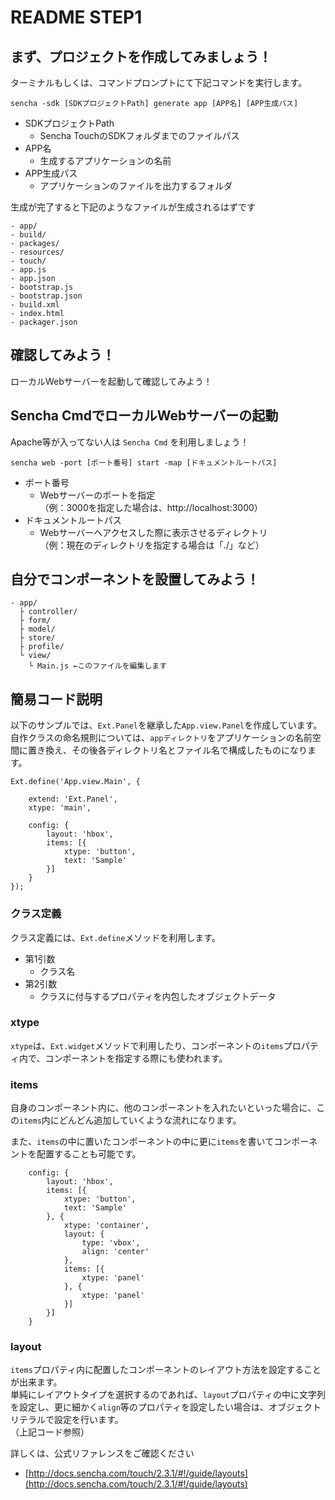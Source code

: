 # README STEP1

## まず、プロジェクトを作成してみましょう！

ターミナルもしくは、コマンドプロンプトにて下記コマンドを実行します。

    sencha -sdk [SDKプロジェクトPath] generate app [APP名] [APP生成パス]
    
- SDKプロジェクトPath
    - Sencha TouchのSDKフォルダまでのファイルパス
- APP名
    - 生成するアプリケーションの名前
- APP生成パス
    - アプリケーションのファイルを出力するフォルダ


生成が完了すると下記のようなファイルが生成されるはずです

    - app/
    - build/
    - packages/
    - resources/
    - touch/
    - app.js
    - app.json
    - bootstrap.js
    - bootstrap.json
    - build.xml
    - index.html
    - packager.json


## 確認してみよう！

ローカルWebサーバーを起動して確認してみよう！

## Sencha CmdでローカルWebサーバーの起動

Apache等が入ってない人は `Sencha Cmd` を利用しましょう！

    sencha web -port [ポート番号] start -map [ドキュメントルートパス]

- ポート番号
    - Webサーバーのポートを指定  
      （例：3000を指定した場合は、http://localhost:3000）
- ドキュメントルートパス
    - Webサーバーへアクセスした際に表示させるディレクトリ  
      （例：現在のディレクトリを指定する場合は「./」など）

## 自分でコンポーネントを設置してみよう！

    - app/
      ├ controller/
      ├ form/
      ├ model/
      ├ store/
      ├ profile/
      └ view/
        └ Main.js ←このファイルを編集します

## 簡易コード説明

以下のサンプルでは、`Ext.Panel`を継承した`App.view.Panel`を作成しています。  
自作クラスの命名規則については、`appディレクトリ`をアプリケーションの名前空間に置き換え、その後各ディレクトリ名とファイル名で構成したものになります。

    Ext.define('App.view.Main', {
     
        extend: 'Ext.Panel',
        xtype: 'main',
     
        config: {
            layout: 'hbox',
            items: [{
                xtype: 'button',
                text: 'Sample'
            }]
        }
    });



### クラス定義

クラス定義には、`Ext.define`メソッドを利用します。

- 第1引数
    - クラス名
- 第2引数
    - クラスに付与するプロパティを内包したオブジェクトデータ

### xtype

`xtype`は、`Ext.widget`メソッドで利用したり、コンポーネントの`items`プロパティ内で、コンポーネントを指定する際にも使われます。

### items

自身のコンポーネント内に、他のコンポーネントを入れたいといった場合に、この`items`内にどんどん追加していくような流れになります。

また、`items`の中に置いたコンポーネントの中に更に`items`を書いてコンポーネントを配置することも可能です。

        config: {
            layout: 'hbox',
            items: [{
                xtype: 'button',
                text: 'Sample'
            }, {
                xtype: 'container',
                layout: {
                    type: 'vbox',
                    align: 'center'
                },
                items: [{
                    xtype: 'panel'
                }, {
                    xtype: 'panel'
                }]
            }]
        }

### layout

`items`プロパティ内に配置したコンポーネントのレイアウト方法を設定することが出来ます。  
単純にレイアウトタイプを選択するのであれば、`layout`プロパティの中に文字列を設定し、更に細かく`align`等のプロパティを設定したい場合は、オブジェクトリテラルで設定を行います。  
（上記コード参照）


詳しくは、公式リファレンスをご確認ください

- [http://docs.sencha.com/touch/2.3.1/#!/guide/layouts](http://docs.sencha.com/touch/2.3.1/#!/guide/layouts)

